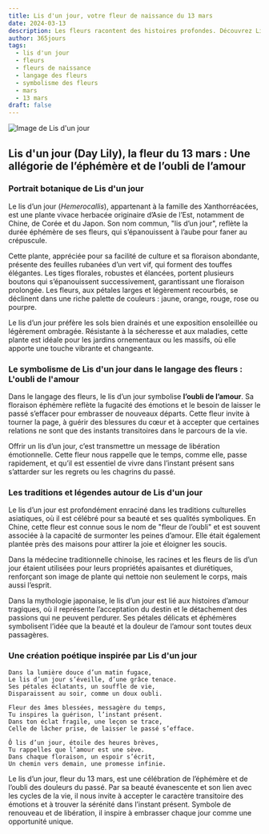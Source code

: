 ```yaml
---
title: Lis d'un jour, votre fleur de naissance du 13 mars
date: 2024-03-13
description: Les fleurs racontent des histoires profondes. Découvrez Lis d'un jour, votre fleur de naissance du 13 mars, ses symboles et récits fascinants. Plongez dans sa signification et son langage unique dans l'art floral.
author: 365jours
tags:
  - lis d'un jour
  - fleurs
  - fleurs de naissance
  - langage des fleurs
  - symbolisme des fleurs
  - mars
  - 13 mars
draft: false
---
```



![Image de Lis d'un jour](https://cdn.pixabay.com/photo/2018/03/20/20/48/nature-3244629_1280.jpg#center)


## Lis d'un jour (Day Lily), la fleur du 13 mars : Une allégorie de l’éphémère et de l’oubli de l’amour

### Portrait botanique de Lis d'un jour

Le lis d’un jour (_Hemerocallis_), appartenant à la famille des Xanthorréacées, est une plante vivace herbacée originaire d’Asie de l’Est, notamment de Chine, de Corée et du Japon. Son nom commun, "lis d’un jour", reflète la durée éphémère de ses fleurs, qui s’épanouissent à l’aube pour faner au crépuscule.

Cette plante, appréciée pour sa facilité de culture et sa floraison abondante, présente des feuilles rubanées d’un vert vif, qui forment des touffes élégantes. Les tiges florales, robustes et élancées, portent plusieurs boutons qui s’épanouissent successivement, garantissant une floraison prolongée. Les fleurs, aux pétales larges et légèrement recourbés, se déclinent dans une riche palette de couleurs : jaune, orange, rouge, rose ou pourpre.

Le lis d’un jour préfère les sols bien drainés et une exposition ensoleillée ou légèrement ombragée. Résistante à la sécheresse et aux maladies, cette plante est idéale pour les jardins ornementaux ou les massifs, où elle apporte une touche vibrante et changeante.

### Le symbolisme de Lis d'un jour dans le langage des fleurs : L'oubli de l'amour

Dans le langage des fleurs, le lis d’un jour symbolise **l’oubli de l’amour**. Sa floraison éphémère reflète la fugacité des émotions et le besoin de laisser le passé s’effacer pour embrasser de nouveaux départs. Cette fleur invite à tourner la page, à guérir des blessures du cœur et à accepter que certaines relations ne sont que des instants transitoires dans le parcours de la vie.

Offrir un lis d’un jour, c’est transmettre un message de libération émotionnelle. Cette fleur nous rappelle que le temps, comme elle, passe rapidement, et qu’il est essentiel de vivre dans l’instant présent sans s’attarder sur les regrets ou les chagrins du passé.

### Les traditions et légendes autour de Lis d'un jour

Le lis d’un jour est profondément enraciné dans les traditions culturelles asiatiques, où il est célébré pour sa beauté et ses qualités symboliques. En Chine, cette fleur est connue sous le nom de "fleur de l’oubli" et est souvent associée à la capacité de surmonter les peines d’amour. Elle était également plantée près des maisons pour attirer la joie et éloigner les soucis.

Dans la médecine traditionnelle chinoise, les racines et les fleurs de lis d’un jour étaient utilisées pour leurs propriétés apaisantes et diurétiques, renforçant son image de plante qui nettoie non seulement le corps, mais aussi l’esprit.

Dans la mythologie japonaise, le lis d’un jour est lié aux histoires d’amour tragiques, où il représente l’acceptation du destin et le détachement des passions qui ne peuvent perdurer. Ses pétales délicats et éphémères symbolisent l’idée que la beauté et la douleur de l’amour sont toutes deux passagères.

### Une création poétique inspirée par Lis d'un jour

```
Dans la lumière douce d’un matin fugace,  
Le lis d’un jour s’éveille, d’une grâce tenace.  
Ses pétales éclatants, un souffle de vie,  
Disparaissent au soir, comme un doux oubli.  

Fleur des âmes blessées, messagère du temps,  
Tu inspires la guérison, l’instant présent.  
Dans ton éclat fragile, une leçon se trace,  
Celle de lâcher prise, de laisser le passé s’efface.  

Ô lis d’un jour, étoile des heures brèves,  
Tu rappelles que l’amour est une sève.  
Dans chaque floraison, un espoir s’écrit,  
Un chemin vers demain, une promesse infinie.  
```

Le lis d’un jour, fleur du 13 mars, est une célébration de l’éphémère et de l’oubli des douleurs du passé. Par sa beauté évanescente et son lien avec les cycles de la vie, il nous invite à accepter le caractère transitoire des émotions et à trouver la sérénité dans l’instant présent. Symbole de renouveau et de libération, il inspire à embrasser chaque jour comme une opportunité unique.
